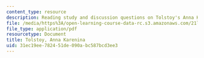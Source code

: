 ```yaml
---
content_type: resource
description: Reading study and discussion questions on Tolstoy's Anna Karenina.
file: /media/https%3A/open-learning-course-data-rc.s3.amazonaws.com/21l-472-major-european-novels-fall-2008/31ec19ee782451de090abc587bcd3ee3_tolstoy.pdf
file_type: application/pdf
resourcetype: Document
title: Tolstoy, Anna Karenina
uid: 31ec19ee-7824-51de-090a-bc587bcd3ee3
---
```


